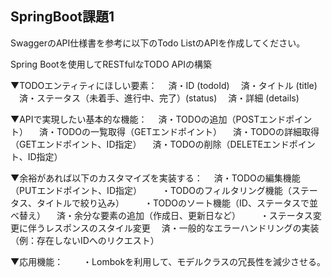 SpringBoot課題1
----------
SwaggerのAPI仕様書を参考に以下のTodo ListのAPIを作成してください。

Spring Bootを使用してRESTfulなTODO APIの構築

▼TODOエンティティにほしい要素：
　済・ID (todoId)
　済・タイトル (title)
　済・ステータス（未着手、進行中、完了）(status)
　済・詳細 (details)

▼APIで実現したい基本的な機能：
　済・TODOの追加（POSTエンドポイント）
　済・TODOの一覧取得（GETエンドポイント）
　済・TODOの詳細取得（GETエンドポイント、ID指定）
　済・TODOの削除（DELETEエンドポイント、ID指定）

▼余裕があれば以下のカスタマイズを実装する：
　済・TODOの編集機能（PUTエンドポイント、ID指定）
　　・TODOのフィルタリング機能（ステータス、タイトルで絞り込み）
　　・TODOのソート機能（ID、ステータスで並べ替え）
　済・余分な要素の追加（作成日、更新日など）
　　・ステータス変更に伴うレスポンスのスタイル変更
　済・一般的なエラーハンドリングの実装（例：存在しないIDへのリクエスト）

▼応用機能：
　　・Lombokを利用して、モデルクラスの冗長性を減少させる。
